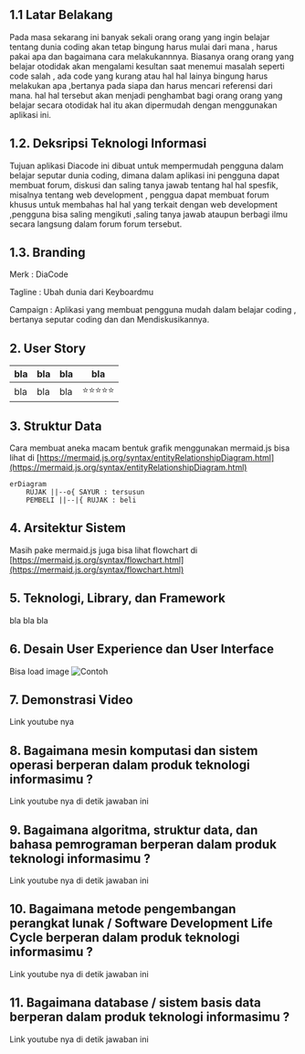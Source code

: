 ## 1.1 Latar Belakang

Pada masa sekarang ini banyak sekali orang orang yang ingin belajar tentang dunia coding akan tetap bingung harus mulai dari mana , harus pakai apa dan bagaimana cara melakukannnya. Biasanya orang orang yang belajar otodidak akan mengalami kesultan saat menemui masalah seperti code salah , ada code yang kurang atau hal hal lainya bingung harus melakukan apa ,bertanya pada siapa dan harus mencari referensi dari mana. hal hal tersebut akan menjadi penghambat bagi orang orang yang belajar secara otodidak hal itu akan dipermudah dengan menggunakan aplikasi ini.

## 1.2. Deksripsi Teknologi Informasi

Tujuan aplikasi Diacode ini dibuat untuk mempermudah pengguna dalam belajar seputar dunia coding, dimana dalam aplikasi ini pengguna dapat membuat forum, diskusi dan saling tanya jawab tentang hal hal spesfik, misalnya tentang web development , penggua dapat membuat forum khusus untuk membahas hal hal yang terkait dengan web development ,pengguna bisa saling mengikuti ,saling tanya jawab ataupun berbagi ilmu secara langsung dalam forum forum tersebut.

## 1.3. Branding

Merk        : DiaCode

Tagline     : Ubah dunia dari Keyboardmu

Campaign    : Aplikasi yang membuat pengguna mudah dalam belajar coding , bertanya seputar coding dan dan Mendiskusikannya. 

## 2. User Story

bla | bla | bla | bla
---|---|---|---
bla | bla | bla | ⭐⭐⭐⭐⭐

## 3. Struktur Data

Cara membuat aneka macam bentuk grafik menggunakan mermaid.js bisa lihat di [https://mermaid.js.org/syntax/entityRelationshipDiagram.html](https://mermaid.js.org/syntax/entityRelationshipDiagram.html) 

```mermaid
erDiagram
    RUJAK ||--o{ SAYUR : tersusun
    PEMBELI ||--|{ RUJAK : beli
```

## 4. Arsitektur Sistem

Masih pake mermaid.js juga bisa lihat flowchart di [https://mermaid.js.org/syntax/flowchart.html](https://mermaid.js.org/syntax/flowchart.html)

## 5. Teknologi, Library, dan Framework

bla bla bla

## 6. Desain User Experience dan User Interface

Bisa load image 
![Contoh](https://fastly.picsum.photos/id/318/536/354.jpg?hmac=Ixy-wle80nudIR_cmnF1iY2y6rMUH7_9sk-BP1fTpM8)

## 7. Demonstrasi Video

Link youtube nya

## 8. Bagaimana mesin komputasi dan sistem operasi berperan dalam produk teknologi informasimu ?

Link youtube nya di detik jawaban ini

## 9. Bagaimana algoritma, struktur data, dan bahasa pemrograman berperan dalam produk teknologi informasimu ?

Link youtube nya di detik jawaban ini

## 10. Bagaimana metode pengembangan perangkat lunak / Software Development Life Cycle berperan dalam produk teknologi informasimu ?

Link youtube nya di detik jawaban ini

## 11. Bagaimana database / sistem basis data berperan dalam produk teknologi informasimu ?

Link youtube nya di detik jawaban ini
